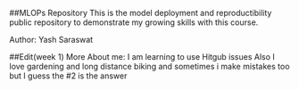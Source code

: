 ##MLOPs Repository 
This is the model deployment and reproductibility public repository to demonstrate my growing skills with this course.

Author: Yash Saraswat

##Edit(week 1) More About me:
I am learning to use Hitgub issues
Also I love gardening and long distance biking and sometimes i make mistakes too but I guess the #2 is the answer